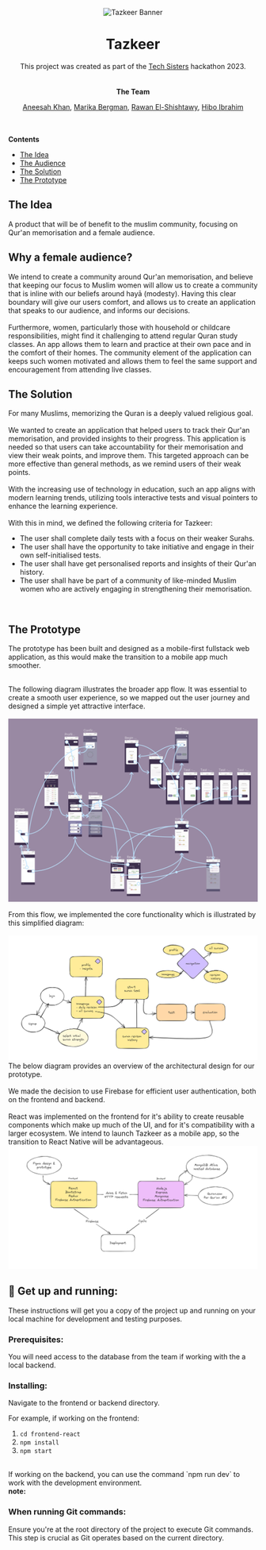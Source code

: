 <p align="center">
  <img src="/assets/tazkeer_banner_dark.png" alt="Tazkeer Banner">
</p>

<div align="center">
    <h1>
        Tazkeer
    </h1>
    <div>
        This project was created as part of the <a href="https://www.tech-sisters.com/">Tech Sisters</a> hackathon 2023.
    </div>
  <br/>
  <br/>
    <strong> The Team </strong>
    <p>
     <a href="https://github.com/annoinspace">Aneesah Khan</a>,  
     <a href="https://github.com/mariberg">Marika Bergman</a>,
      <a href="https://github.com/rawanshisht">Rawan El-Shishtawy</a>, 
      <a href="https://github.com/hiboibrahim">Hibo Ibrahim</a> 
    </p>
</div>
  <br/>
  <br/>
  <div>
    <strong>
      Contents
    </strong>
<ul>
 <li><a href="#idea">The Idea</a></li>
    <li><a href="#audience">The Audience</a></li>
    <li><a href="#solution">The Solution</a></li>
    <li><a href="#prototype">The Prototype</a></li>
  
</ul>
  </div>
<div>
  <h2 id="idea">
    The Idea
  </h2>
  <p>
    A product that will be of benefit to the muslim community, focusing on Qur'an memorisation and a female audience.
  <p>
      <h2 id="audience">
    Why a female audience?
  </h2>
  <p>
    We intend to create a community around Qur'an memorisation, and believe that keeping our focus to Muslim women will allow us to create a community that is inline with our beliefs around hayā (modesty). Having this clear boundary will give our users comfort, and allows us to create an application that speaks to our audience, and informs our decisions.
<br/>
    <br/>
   Furthermore, women, particularly those with household or childcare responsibilities, might find it challenging to attend regular Quran study classes. An app allows them to learn and practice at their own pace and in the comfort of their homes. The community element of the application can keeps such women motivated and allows them to feel the same support and encouragement from attending live classes.
  <p>
  <h2 id="solution">
    The Solution
  </h2>
  <p>
  For many Muslims, memorizing the Quran is a deeply valued religious goal.
    <br/>
    <br/>
    We wanted to create an application that helped users to track their Qur'an memorisation, 
   and provided insights to their progress. This application is needed so that users can take 
    accountability for their memorisation and view their weak points, and improve them. This targeted approach can be more effective than general methods, as we remind users of their weak points.
    <br/>
    <br/>
    With the increasing use of technology in education, such an app aligns with modern learning trends, utilizing tools interactive tests and visual pointers to enhance the learning experience.
  
  <br/>
   <br/>
  With this in mind, we defined the following criteria for Tazkeer:
      <ul>
      <li>The user shall complete daily tests with a focus on their weaker Surahs.</li>
      <li>The user shall have the opportunity to take initiative and engage in their own self-initialised tests.</li>
      <li>The user shall have get personalised reports and insights of their Qur'an history.</li>
      <li>The user shall have be part of a community of like-minded Muslim women who are actively engaging in strengthening their memorisation.</li>
    </ul>
  <p>
    <br/>
  <h2 id="prototype">
    The Prototype
  </h2>
  <p>
  The prototype has been built and designed as a mobile-first fullstack web application, as this would make the transition to a mobile app much smoother.
<br/>
 <br/>


The following diagram illustrates the broader app flow. It was essential to create a smooth user experience, so we mapped out the user journey and designed a simple yet attractive interface.
<br/>
<br/>
<img src="/assets/app-flow-complete.png" alt="app flow complicated">

From this flow, we implemented the core functionality which is illustrated by this simplified diagram:
<br/>
<br/>
<img src="/assets/app-flow.png" alt="app flow">
<br/>
The below diagram provides an overview of the architectural design for our prototype. 
<br/>
<br/>
We made the decision to use Firebase for efficient user authentication, both on the frontend and backend.
<br/>
<br/>
React was implemented on the frontend for it's ability to create reusable components which make up much of the UI, and for it's compatibility with a larger ecosystem. We intend to launch Tazkeer as a mobile app, so the transition to React Native will be advantageous.
<br/>
<img src="/assets/architecture-diagram.png" alt="architecture diagram">
</div>

## 🏁 Get up and running:

These instructions will get you a copy of the project up and running on your local machine for development and testing purposes.

### Prerequisites:
You will need access to the database from the team if working with the a local backend.

### Installing:
Navigate to the frontend or backend directory.

For example, if working on the frontend:

1. `cd frontend-react` <br/>
2. `npm install` <br/>
3. `npm start`
<br/>
If working on the backend, you can use the command `npm run dev` to work with the development environment. 
<br/>
<strong>note: </strong>

### When running Git commands:

Ensure you're at the root directory of the project to execute Git commands. This step is crucial as Git operates based on the current directory.
